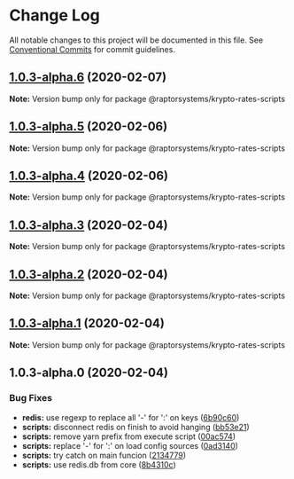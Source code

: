 # Change Log

All notable changes to this project will be documented in this file.
See [Conventional Commits](https://conventionalcommits.org) for commit guidelines.

## [1.0.3-alpha.6](https://github.com/raptorsystems/krypto-rates/compare/@raptorsystems/krypto-rates-scripts@1.0.3-alpha.5...@raptorsystems/krypto-rates-scripts@1.0.3-alpha.6) (2020-02-07)

**Note:** Version bump only for package @raptorsystems/krypto-rates-scripts





## [1.0.3-alpha.5](https://github.com/raptorsystems/krypto-rates/compare/@raptorsystems/krypto-rates-scripts@1.0.3-alpha.4...@raptorsystems/krypto-rates-scripts@1.0.3-alpha.5) (2020-02-06)

**Note:** Version bump only for package @raptorsystems/krypto-rates-scripts





## [1.0.3-alpha.4](https://github.com/raptorsystems/krypto-rates/compare/@raptorsystems/krypto-rates-scripts@1.0.3-alpha.3...@raptorsystems/krypto-rates-scripts@1.0.3-alpha.4) (2020-02-06)

**Note:** Version bump only for package @raptorsystems/krypto-rates-scripts





## [1.0.3-alpha.3](https://github.com/raptorsystems/krypto-rates/compare/@raptorsystems/krypto-rates-scripts@1.0.3-alpha.2...@raptorsystems/krypto-rates-scripts@1.0.3-alpha.3) (2020-02-04)

**Note:** Version bump only for package @raptorsystems/krypto-rates-scripts





## [1.0.3-alpha.2](https://github.com/raptorsystems/krypto-rates/compare/@raptorsystems/krypto-rates-scripts@1.0.3-alpha.1...@raptorsystems/krypto-rates-scripts@1.0.3-alpha.2) (2020-02-04)

**Note:** Version bump only for package @raptorsystems/krypto-rates-scripts





## [1.0.3-alpha.1](https://github.com/raptorsystems/krypto-rates/compare/@raptorsystems/krypto-rates-scripts@1.0.3-alpha.0...@raptorsystems/krypto-rates-scripts@1.0.3-alpha.1) (2020-02-04)

**Note:** Version bump only for package @raptorsystems/krypto-rates-scripts





## 1.0.3-alpha.0 (2020-02-04)


### Bug Fixes

* **redis:** use regexp to replace all '-' for ':' on keys ([6b90c60](https://github.com/raptorsystems/krypto-rates/commit/6b90c6082820f952d5ac5161ad5dbe6053baae0a))
* **scripts:** disconnect redis on finish to avoid hanging ([bb53e21](https://github.com/raptorsystems/krypto-rates/commit/bb53e21b14c7051075ef0ac5c083df9a757861bf))
* **scripts:** remove yarn prefix from execute script ([00ac574](https://github.com/raptorsystems/krypto-rates/commit/00ac574311c9361eee80a274a08146d5cc1291e1))
* **scripts:** replace '-' for ':' on load config sources ([0ad3140](https://github.com/raptorsystems/krypto-rates/commit/0ad314032f87b5003b66da557b960f37883d2e72))
* **scripts:** try catch on main funcion ([2134779](https://github.com/raptorsystems/krypto-rates/commit/21347791f34f3dccae46dfe905a41dbc288e5f2f))
* **scripts:** use redis.db from core ([8b4310c](https://github.com/raptorsystems/krypto-rates/commit/8b4310c8cfe1179ac122265d552c8b0f5155c6cd))
